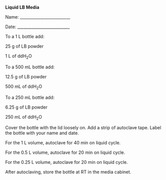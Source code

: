 ﻿**Liquid LB Media**

Name: \_\_\_\_\_\_\_\_\_\_\_\_\_\_\_\_\_\_\_\_\_\_\_\_\_ 	

Date: \_\_\_\_\_\_\_\_\_\_\_\_\_\_\_\_\_\_\_\_\_\_\_\_\_\_


To a 1 L bottle add:

25 g of LB powder  

1 L of ddH<sub>2</sub>O

To a 500 mL bottle add:

12\.5 g of LB powder  

500 mL of ddH<sub>2</sub>O

To a 250 mL bottle add:

6\.25 g of LB powder  

250 mL of ddH<sub>2</sub>O


Cover the bottle with the lid loosely on. Add a strip of autoclave tape. Label the bottle with your name and date. 

For the 1 L volume, autoclave for 40 min on liquid cycle. 

For the 0.5 L volume, autoclave for 20 min on liquid cycle. 

For the 0.25 L volume, autoclave for 20 min on liquid cycle. 

After autoclaving, store the bottle at RT in the media cabinet.

